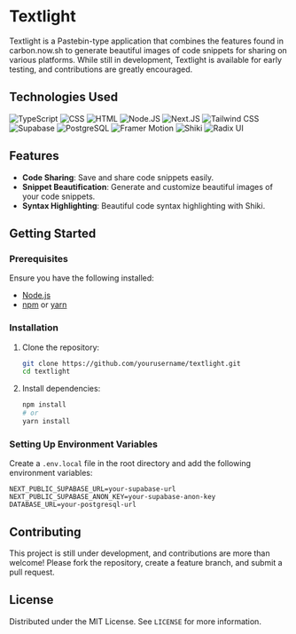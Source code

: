 # Textlight

Textlight is a Pastebin-type application that combines the features found in carbon.now.sh to generate beautiful images of code snippets for sharing on various platforms. While still in development, Textlight is available for early testing, and contributions are greatly encouraged.

## Technologies Used

![TypeScript](https://img.shields.io/badge/TypeScript-007ACC?style=flat&logo=typescript&logoColor=white)
![CSS](https://img.shields.io/badge/CSS-1572B6?style=flat&logo=css3&logoColor=white)
![HTML](https://img.shields.io/badge/HTML-E34F26?style=flat&logo=html5&logoColor=white)
![Node.JS](https://img.shields.io/badge/Node.JS-339933?style=flat&logo=node.js&logoColor=white)
![Next.JS](https://img.shields.io/badge/Next.JS-000000?style=flat&logo=next.js&logoColor=white)
![Tailwind CSS](https://img.shields.io/badge/Tailwind_CSS-38B2AC?style=flat&logo=tailwind-css&logoColor=white)
![Supabase](https://img.shields.io/badge/Supabase-3ECF8E?style=flat&logo=supabase&logoColor=white)
![PostgreSQL](https://img.shields.io/badge/PostgreSQL-336791?style=flat&logo=postgresql&logoColor=white)
![Framer Motion](https://img.shields.io/badge/Framer_Motion-0055FF?style=flat&logo=framer&logoColor=white)
![Shiki](https://img.shields.io/badge/Shiki-FF6347?style=flat)
![Radix UI](https://img.shields.io/badge/Radix_UI-000000?style=flat&logo=radix-ui&logoColor=white)

## Features

- **Code Sharing**: Save and share code snippets easily.
- **Snippet Beautification**: Generate and customize beautiful images of your code snippets.
- **Syntax Highlighting**: Beautiful code syntax highlighting with Shiki.

 

## Getting Started

### Prerequisites

Ensure you have the following installed:

- [Node.js](https://nodejs.org/en/download/)
- [npm](https://www.npmjs.com/get-npm) or [yarn](https://yarnpkg.com/getting-started/install)

### Installation

1. Clone the repository:
   ```sh
   git clone https://github.com/yourusername/textlight.git
   cd textlight
   ```

2. Install dependencies:
   ```sh
   npm install
   # or
   yarn install
   ```

### Setting Up Environment Variables

Create a `.env.local` file in the root directory and add the following environment variables:

```plaintext
NEXT_PUBLIC_SUPABASE_URL=your-supabase-url
NEXT_PUBLIC_SUPABASE_ANON_KEY=your-supabase-anon-key
DATABASE_URL=your-postgresql-url
```

## Contributing

This project is still under development, and contributions are more than welcome! Please fork the repository, create a feature branch, and submit a pull request.

## License

Distributed under the MIT License. See `LICENSE` for more information.